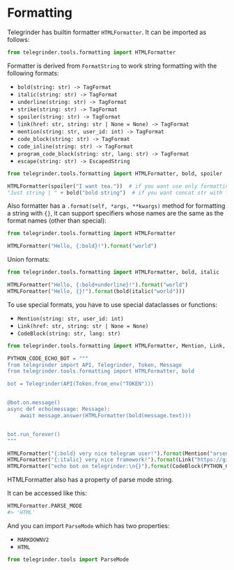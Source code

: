 # Formatting

Telegrinder has builtin formatter `HTMLFormatter`.
It can be imported as follows:

```python
from telegrinder.tools.formatting import HTMLFormatter
```

Formatter is derived from `FormatString` to work string formatting with the following formats:

* `bold(string: str) -> TagFormat`
* `italic(string: str) -> TagFormat`
* `underline(string: str) -> TagFormat`
* `strike(string: str) -> TagFormat`
* `spoiler(string: str) -> TagFormat`
* `link(href: str, string: str | None = None) -> TagFormat`
* `mention(string: str, user_id: int) -> TagFormat`
* `code_block(string: str) -> TagFormat`
* `code_inline(string: str) -> TagFormat`
* `program_code_block(string: str, lang: str) -> TagFormat`
* `escape(string: str) -> EscapedString`

```python
from telegrinder.tools.formatting import HTMLFormatter, bold, spoiler

HTMLFormatter(spoiler("I want tea."))  # if you want use only formatting functions
"Just string | " + bold("bold string")  # if you want concat str with formatting functions or HTMLFormatter instance (there's no difference between right or left)
```
  
Also formatter has a `.format(self, *args, **kwargs)` method for formatting a string with `{}`, it can support specifiers whose names are the same as the format names (other than special):

```python
from telegrinder.tools.formatting import HTMLFormatter

HTMLFormatter("Hello, {:bold}!").format("world")
```

Union formats:

```python
from telegrinder.tools.formatting import HTMLFormatter, bold, italic

HTMLFormatter("Hello, {:bold+underline}!").format("world")
HTMLFormatter("Hello, {}!").format(bold(italic("world")))
```

To use special formats, you have to use special dataclasses or functions:
* `Mention(string: str, user_id: int)`
* `Link(href: str, string: str | None = None)`
* `CodeBlock(string: str, lang: str)`

```python
from telegrinder.tools.formatting import HTMLFormatter, Mention, Link, CodeBlock

PYTHON_CODE_ECHO_BOT = """
from telegrinder import API, Telegrinder, Token, Message
from telegrinder.tools.formatting import HTMLFormatter, bold

bot = Telegrinder(API(Token.from_env("TOKEN")))


@bot.on.message()
async def echo(message: Message):
    await message.answer(HTMLFormatter(bold(message.text)))


bot.run_forever()
"""

HTMLFormatter("{:bold} very nice telegram user!").format(Mention("arseny", 549019276))
HTMLFormatter("{:italic} very nice framework!").format(Link("https://github.com/timoniq/telegrinder", "telegrinder"))
HTMLFormatter("echo bot on telegrinder:\n{}").format(CodeBlock(PYTHON_CODE_ECHO_BOT, "python"))
```

HTMLFormatter also has a property of parse mode string.

It can be accessed like this:

```python
HTMLFormatter.PARSE_MODE
#> 'HTML'
```

And you can import `ParseMode` which has two properties:
* `MARKDOWNV2`
* `HTML`

```python
from telegrinder.tools import ParseMode
```
